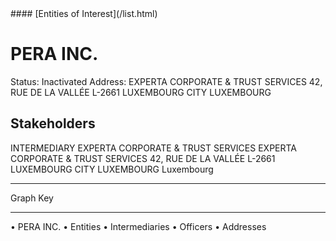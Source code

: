 <link rel="stylesheet" type="text/css" href="../../assets/style.css">
#### [Entities of Interest](/list.html)

# PERA INC.
Status: Inactivated
Address: EXPERTA CORPORATE & TRUST SERVICES 42, RUE DE LA VALLÉE L-2661 LUXEMBOURG CITY LUXEMBOURG

## Stakeholders
INTERMEDIARY
EXPERTA CORPORATE & TRUST SERVICES
EXPERTA CORPORATE & TRUST SERVICES 42, RUE DE LA VALLÉE L-2661 LUXEMBOURG CITY LUXEMBOURG
Luxembourg




---



<div class="legend">
Graph Key
<hr>
<span class="focus">• PERA INC.</span>
<span class="entity">• Entities</span>
<span class="intermediary">• Intermediaries</span>
<span class="officer">• Officers</span>
<span class="address">• Addresses</span>
</div>


<img src="http://eoi-graphs.s3-website-eu-west-1.amazonaws.com/PERA_INC..png" alt="">


